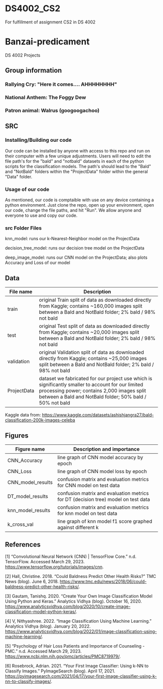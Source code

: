 # DS4002_CS2
For fulfillment of assignment CS2 in DS 4002
# Banzai-predicament
DS 4002 Projects

## Group information
### Rallying Cry: "Here it comes.... AHHHHHHHH"
### National Anthem: The Foggy Dew
### Patron animal: Walrus (googoogachoo)

## SRC
### Installing/Building our code
Our code can be installed by anyone with access to this repo and run on their computer with a few unique adjustments. Users will need to edit the file path's for the "bald" and "notbald" datasets in each of the python scripts for the classification models. The path's should lead to the "Bald" and "NotBald" folders within the "ProjectData" folder within the general "Data" folder. 

### Usage of our code
As mentioned, our code is comptaible with use on any device containing a python environment. Just clone the repo, open up your environment, open our code, change the file paths, and hit "Run". We allow anyone and everyone to use and copy our code.

### src Folder Files
knn_model: runs our k-Nearest-Neighbor model on the ProjectData

decision_tree_model: runs our decision tree model on the ProjectData

deep_image_model: runs our CNN model on the ProjectData; also plots Accuracy and Loss of our model

## Data
File name | Description 
--- | --- 
train |original Train split of data as downloaded directly from Kaggle; contains ~160,000 images split between a Bald and NotBald folder; 2% bald / 98% not bald
test | original Test split of data as downloaded directly from Kaggle; contains ~20,000 images split between a Bald and NotBald folder; 2% bald / 98% not bald
validation | original Validation split of data as downloaded directly from Kaggle; contains ~25,000 images split between a Bald and NotBald folder; 2% bald / 98% not bald
ProjectData | dataset we fabricated for our project use which is significantly smaller to account for our limited processing power; contains 2,000 images split between a Bald and NotBald folder; 50% bald / 50% not bald

Kaggle data from: https://www.kaggle.com/datasets/ashishjangra27/bald-classification-200k-images-celeba

## Figures
Figure name | Description and importance
--- | ---
CNN_Accuracy | line graph of CNN model accuracy by epoch
CNN_Loss | line graph of CNN model loss by epoch
CNN_model_results | confusion matrix and evaluation metrics for CNN model on test data
DT_model_results | confusion matrix and evaluation metrics for DT (decision tree) model on test data
knn_model_results | confusion matrix and evaluation metrics for knn model on test data
k_cross_val | line graph of knn model f1 score graphed against different k


## References
[1] “Convolutional Neural Network (CNN) | TensorFlow Core.” n.d. TensorFlow. Accessed March 29, 2023. https://www.tensorflow.org/tutorials/images/cnn.

[2] Hall, Christine. 2018. “Could Baldness Predict Other Health Risks?” TMC News (blog). June 6, 2018. https://www.tmc.edu/news/2018/06/could-baldness-predict-other-health-risks/.

[3] Gautam, Tanishq. 2020. “Create Your Own Image Classification Model Using Python and Keras.” Analytics Vidhya (blog). October 16, 2020. https://www.analyticsvidhya.com/blog/2020/10/create-image-classification-model-python-keras/.

[4] V, Nithyashree. 2022. “Image Classification Using Machine Learning.” Analytics Vidhya (blog). January 20, 2022. https://www.analyticsvidhya.com/blog/2022/01/image-classification-using-machine-learning/.

[5] “Psychology of Hair Loss Patients and Importance of Counseling - PMC.” n.d. Accessed March 29, 2023. https://www.ncbi.nlm.nih.gov/pmc/articles/PMC8719979/.

[6] Rosebrock, Adrian. 2021. “Your First Image Classifier: Using k-NN to Classify Images.” PyImageSearch (blog). April 17, 2021. https://pyimagesearch.com/2021/04/17/your-first-image-classifier-using-k-nn-to-classify-images/.
